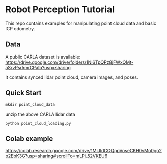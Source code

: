 # Robot Perception Tutorial

This repo contains examples for manipulating point cloud data and basic ICP odometry.

## Data
A public CARLA dataset is available: https://drive.google.com/drive/folders/1Ni6TpQPz8jFWxQMt-aSrvPsr5mrCPaIb?usp=sharing

It contains synced lidar point cloud, camera images, and poses.

## Quick Start
`mkdir point_cloud_data`

unzip the above CARLA lidar data

`python point_cloud_loading.py`

## Colab example
https://colab.research.google.com/drive/1MiJIdCOQppVoseCKH0vMo0go2p2EbK3G?usp=sharing#scrollTo=mLPi_52VKEU6